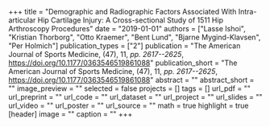 +++
title = "Demographic and Radiographic Factors Associated With Intra-articular Hip Cartilage Injury: A Cross-sectional Study of 1511 Hip Arthroscopy Procedures"
date = "2019-01-01"
authors = ["Lasse Ishoi", "Kristian Thorborg", "Otto Kraemer", "Bent Lund", "Bjarne Mygind-Klavsen", "Per Holmich"]
publication_types = ["2"]
publication = "The American Journal of Sports Medicine, (47), 11, _pp. 2617--2625_, https://doi.org/10.1177/0363546519861088"
publication_short = "The American Journal of Sports Medicine, (47), 11, _pp. 2617--2625_, https://doi.org/10.1177/0363546519861088"
abstract = ""
abstract_short = ""
image_preview = ""
selected = false
projects = []
tags = []
url_pdf = ""
url_preprint = ""
url_code = ""
url_dataset = ""
url_project = ""
url_slides = ""
url_video = ""
url_poster = ""
url_source = ""
math = true
highlight = true
[header]
image = ""
caption = ""
+++
